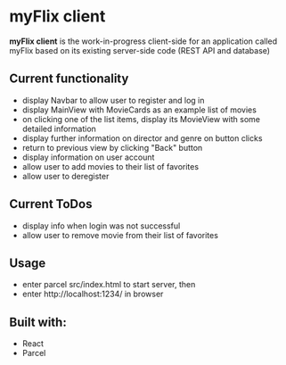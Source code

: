 # myFlix client

**myFlix client** is the work-in-progress client-side for an application called myFlix based on its existing server-side code (REST API and database)


## Current functionality

- display Navbar to allow user to register and log in 
- display MainView with MovieCards as an example list of movies
- on clicking one of the list items, display its MovieView with some detailed information
- display further information on director and genre on button clicks
- return to previous view by clicking "Back" button
- display information on user account 
- allow user to add movies to their list of favorites
- allow user to deregister


## Current ToDos
- display info when login was not successful
- allow user to remove movie from their list of favorites


## Usage

- enter parcel src/index.html to start server, then
- enter http://localhost:1234/ in browser


## Built with:

- React
- Parcel